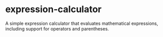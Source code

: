 # expression-calculator
A simple expression calculator that evaluates mathematical expressions, including support for operators and parentheses.
